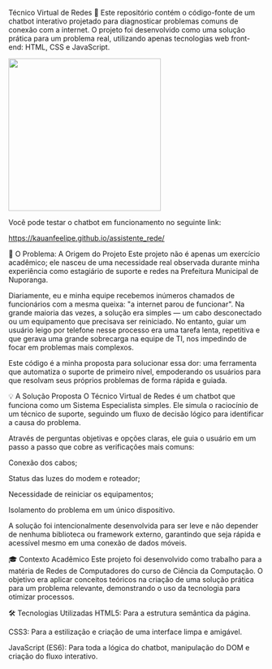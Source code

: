 Técnico Virtual de Redes 🤖
Este repositório contém o código-fonte de um chatbot interativo projetado para diagnosticar problemas comuns de conexão com a internet. O projeto foi desenvolvido como uma solução prática para um problema real, utilizando apenas tecnologias web front-end: HTML, CSS e JavaScript.


<img src="https://github.com/user-attachments/assets/f4ef7a97-0227-4d13-b6f1-269884c10086" width="300" />


Você pode testar o chatbot em funcionamento no seguinte link:

https://kauanfeelipe.github.io/assistente_rede/


🎯 O Problema: A Origem do Projeto
Este projeto não é apenas um exercício acadêmico; ele nasceu de uma necessidade real observada durante minha experiência como estagiário de suporte e redes na Prefeitura Municipal de Nuporanga.

Diariamente, eu e minha equipe recebemos inúmeros chamados de funcionários com a mesma queixa: "a internet parou de funcionar". Na grande maioria das vezes, a solução era simples — um cabo desconectado ou um equipamento que precisava ser reiniciado. No entanto, guiar um usuário leigo por telefone nesse processo era uma tarefa lenta, repetitiva e que gerava uma grande sobrecarga na equipe de TI, nos impedindo de focar em problemas mais complexos.

Este código é a minha proposta para solucionar essa dor: uma ferramenta que automatiza o suporte de primeiro nível, empoderando os usuários para que resolvam seus próprios problemas de forma rápida e guiada.

💡 A Solução Proposta
O Técnico Virtual de Redes é um chatbot que funciona como um Sistema Especialista simples. Ele simula o raciocínio de um técnico de suporte, seguindo um fluxo de decisão lógico para identificar a causa do problema.

Através de perguntas objetivas e opções claras, ele guia o usuário em um passo a passo que cobre as verificações mais comuns:

Conexão dos cabos;

Status das luzes do modem e roteador;

Necessidade de reiniciar os equipamentos;

Isolamento do problema em um único dispositivo.

A solução foi intencionalmente desenvolvida para ser leve e não depender de nenhuma biblioteca ou framework externo, garantindo que seja rápida e acessível mesmo em uma conexão de dados móveis.

🎓 Contexto Acadêmico
Este projeto foi desenvolvido como trabalho para a matéria de Redes de Computadores do curso de Ciência da Computação. O objetivo era aplicar conceitos teóricos na criação de uma solução prática para um problema relevante, demonstrando o uso da tecnologia para otimizar processos.

🛠️ Tecnologias Utilizadas
HTML5: Para a estrutura semântica da página.

CSS3: Para a estilização e criação de uma interface limpa e amigável.

JavaScript (ES6): Para toda a lógica do chatbot, manipulação do DOM e criação do fluxo interativo.
